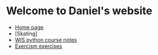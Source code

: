 # Welcome to Daniel's website

* [Home page](https://danieldeitch1.github.io/)
* [Skating]
* [WIS python course notes](https://danieldeitch1.github.io/python_notes)
* [Exercism exercises](https://danieldeitch1.github.io/exercism)

